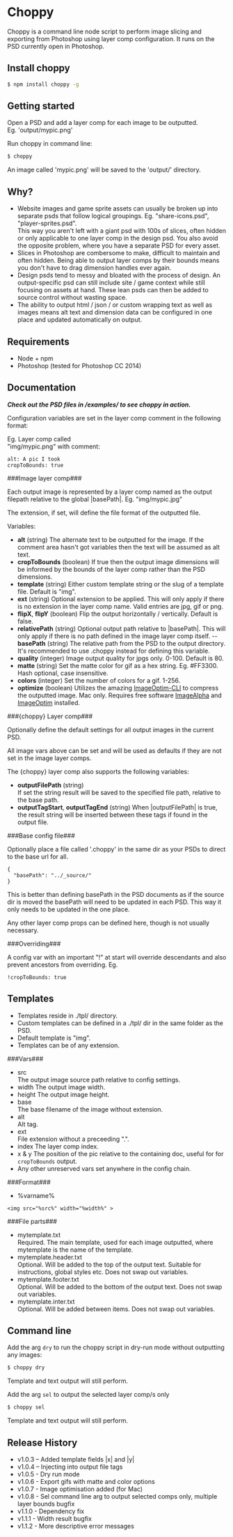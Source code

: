 Choppy
======

Choppy is a command line node script to perform image slicing and exporting from Photoshop 
using layer comp configuration. It runs on the PSD currently open in Photoshop.

Install choppy
--------------

```bash
$ npm install choppy -g
```

Getting started
---------------

Open a PSD and add a layer comp for each image to be outputted.  
Eg. 'output/mypic.png'

Run choppy in command line:
```bash
$ choppy
```

An image called 'mypic.png' will be saved to the 'output/' directory.

Why?
----

- Website images and game sprite assets can usually be broken up into separate psds that 
follow logical groupings. Eg. "share-icons.psd", "player-sprites.psd".  
This way you aren't left with a giant psd with 100s of slices, often hidden or only 
applicable to one layer comp in the design psd. You also avoid the opposite problem, where
you have a separate PSD for every asset.
- Slices in Photoshop are combersome to make, difficult to maintain and often hidden. 
Being able to output layer comps by their bounds means you don't have to drag dimension 
handles ever again.
- Design psds tend to messy and bloated with the process of design. An output-specific psd
can still include site / game context while still focusing on assets at hand. These lean 
psds can then be added to source control without wasting space.
- The ability to output html / json / or custom wrapping text as well as images means alt 
text and dimension data can be configured in one place and updated automatically on 
output. 

Requirements
------------

- Node + npm
- Photoshop (tested for Photoshop CC 2014)

Documentation
-------------

**<em>Check out the PSD files in /examples/ to see choppy in action.</em>**

Configuration variables are set in the layer comp comment in the following format:  

Eg. Layer comp called  
"img/mypic.png" with comment:
```
alt: A pic I took
cropToBounds: true
```

###Image layer comp###

Each output image is represented by a layer comp named as the output filepath relative
to the global |basePath|. Eg. "img/mypic.jpg" 

The extension, if set, will define the file format of the outputted file.

Variables:
- **alt** (string)
The alternate text to be outputted for the image. If the comment area hasn't got variables 
then the text will be assumed as alt text.
- **cropToBounds** (boolean)
If true then the output image dimensions will be informed by the bounds of the layer comp 
rather than the PSD dimensions.
- **template** (string)
Either custom template string or the slug of a template file. Default is "img".
- **ext** (string) 
Optional extension to be applied. This will only apply if there is no extension in the 
layer comp name. Valid entries are jpg, gif or png.
- **flipX**, **flipY** (boolean)
Flip the output horizontally / vertically. Default is false.
- **relativePath** (string)
Optional output path relative to |basePath|. This will only apply if there is no path
defined in the image layer comp itself.
-- **basePath**  (string)
The relative path from the PSD to the output directory. 
It's recommended to use .choppy instead for defining this variable.
- **quality** (integer)
Image output quality for jpgs only. 0-100. Default is 80.
- **matte** (string)
Set the matte color for gif as a hex string. Eg. #FF3300. Hash optional, case insensitive.
- **colors** (integer)
Set the number of colors for a gif. 1-256.
- **optimize** (boolean)
Utilizes the amazing [ImageOptim-CLI](https://github.com/JamieMason/ImageOptim-CLI) to compress the outputted image. Mac only. 
Requires free software [ImageAlpha](http://pngmini.com/) and [ImageOptim](http://imageoptim.com/) installed. 

###{choppy} Layer comp###

Optionally define the default settings for all output images in the current PSD. 

All image vars above can be set and will be used as defaults if they are not set in the image
layer comps.

The {choppy} layer comp also supports the following variables:
- **outputFilePath** (string)  
If set the string result will be saved to the specified file path, relative to the base path.
- **outputTagStart**, **outputTagEnd** (string)
When |outputFilePath| is true, the result string will be inserted between
these tags if found in the output file. 
<!--
- **outputLayers** (boolean)  
Experimental. If set to true then all layers associated with the {choppy} layercomp will 
be outputted individually without creating layer comps for each. Any other layer comps are ignored.
It's recommended to define global |relativePath| and |ext| as well with this setting. 
The layer name is taken as the alt text, and the file name will be derived 
from this data.
-->

###Base config file###

Optionally place a file called '.choppy' in the same dir as your PSDs to direct to the base
url for all. 

```
{
  "basePath": "../_source/"
}
```
This is better than defining basePath in the PSD documents as if the source dir is 
moved the basePath will need to be updated in each PSD. This way it only needs to be 
updated in the one place.

Any other layer comp props can be defined here, though is not usually necessary.

###Overriding###

A config var with an important "!" at start will override descendants and also prevent ancestors from
overriding. Eg.
```
!cropToBounds: true
```

Templates
---------

- Templates reside in ./tpl/ directory.
- Custom templates can be defined in a ./tpl/ dir in the same folder as the PSD.
- Default template is "img".
- Templates can be of any extension.

###Vars###
- src  
The output image source path relative to config settings.
- width
The output image width.
- height
The output image height.
- base  
The base filename of the image without extension.
- alt  
Alt tag.
- ext  
File extension without a preceeding ".".
- index
The layer comp index.
- x & y
The position of the pic relative to the containing doc, useful for for `cropToBounds` output. 
- Any other unreserved vars set anywhere in the config chain.

###Format###
- %varname%
```
<img src="%src%" width="%width%" >
```

###File parts###
- mytemplate.txt  
Required. The main template, used for each image outputted, where mytemplate is the 
name of the template.
- mytemplate.header.txt  
Optional. Will be added to the top of the output text. Suitable for instructions, global
styles etc. Does not swap out variables.
- mytemplate.footer.txt   
Optional. Will be added to the bottom of the output text. Does not swap out variables.
- mytemplate.inter.txt  
Optional. Will be added between items. Does not swap out variables.

Command line
------------

Add the arg `dry` to run the choppy script in dry-run mode without outputting any images:
```bash
$ choppy dry
```
Template and text output will still perform.

Add the arg `sel` to output the selected layer comp/s only
```bash
$ choppy sel
```
Template and text output will still perform.


## Release History
- v1.0.3 – Added template fields |x| and |y|
- v1.0.4 – Injecting into output file tags
- v1.0.5 - Dry run mode
- v1.0.6 - Export gifs with matte and color options
- v1.0.7 - Image optimisation added (for Mac)
- v1.0.8 - Sel command line arg to output selected comps only, multiple layer bounds bugfix
- v1.1.0 - Dependency fix
- v1.1.1 - Width result bugfix
- v1.1.2 - More descriptive error messages
